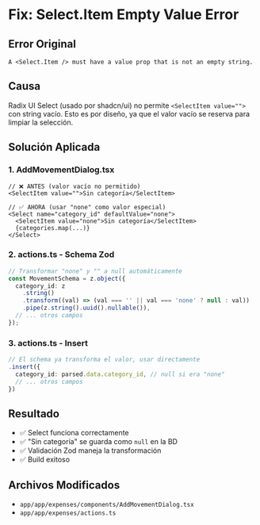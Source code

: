# Fix: Select.Item Empty Value Error

## Error Original
```
A <Select.Item /> must have a value prop that is not an empty string.
```

## Causa
Radix UI Select (usado por shadcn/ui) no permite `<SelectItem value="">` con string vacío. Esto es por diseño, ya que el valor vacío se reserva para limpiar la selección.

## Solución Aplicada

### 1. AddMovementDialog.tsx
```tsx
// ❌ ANTES (valor vacío no permitido)
<SelectItem value="">Sin categoría</SelectItem>

// ✅ AHORA (usar "none" como valor especial)
<Select name="category_id" defaultValue="none">
  <SelectItem value="none">Sin categoría</SelectItem>
  {categories.map(...)}
</Select>
```

### 2. actions.ts - Schema Zod
```typescript
// Transformar "none" y "" a null automáticamente
const MovementSchema = z.object({
  category_id: z
    .string()
    .transform((val) => (val === '' || val === 'none' ? null : val))
    .pipe(z.string().uuid().nullable()),
  // ... otros campos
});
```

### 3. actions.ts - Insert
```typescript
// El schema ya transforma el valor, usar directamente
.insert({
  category_id: parsed.data.category_id, // null si era "none"
  // ... otros campos
})
```

## Resultado
- ✅ Select funciona correctamente
- ✅ "Sin categoría" se guarda como `null` en la BD
- ✅ Validación Zod maneja la transformación
- ✅ Build exitoso

## Archivos Modificados
- `app/app/expenses/components/AddMovementDialog.tsx`
- `app/app/expenses/actions.ts`
